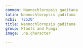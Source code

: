 ```yaml
---
common: Nannochloropsis gaditana
latin: Nannochloropsis gaditana
ncbi: '72520'
title: Nannochloropsis gaditana
group: Plants and Fungi
image: .na.character

---
```

